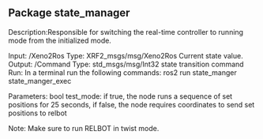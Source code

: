 Package state_manager
-----------------------------------------------
Description:Responsible for switching the real-time controller to running mode from the initialized mode.

Input:
/Xeno2Ros 
        Type: XRF2_msgs/msg/Xeno2Ros
        Current state value.
Output:
/Command 
        Type: std_msgs/msg/Int32
        state transition command
Run:
        In a terminal run the following commands:
        ros2 run state_manger state_manger_exec

Parameters:
        bool test_mode: if true, the node runs a sequence of set positions for 25 seconds, if false, the node requires coordinates to send set positions to relbot

Note:
    Make sure to run RELBOT in twist mode.
